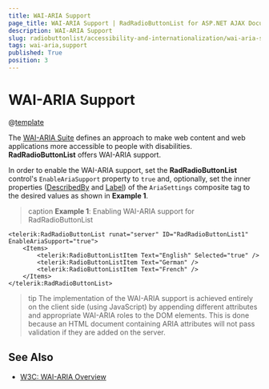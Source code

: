 ```yaml
---
title: WAI-ARIA Support
page_title: WAI-ARIA Support | RadRadioButtonList for ASP.NET AJAX Documentation
description: WAI-ARIA Support
slug: radiobuttonlist/accessibility-and-internationalization/wai-aria-support
tags: wai-aria,support
published: True
position: 3
---
```


# WAI-ARIA Support

@[template](/_templates/common/wai-aria-templates.md#intro "control: RadRadioButtonList")

The [WAI-ARIA Suite](http://www.w3.org/WAI/intro/aria) defines an approach to make web content and web applications more accessible to people with disabilities. **RadRadioButtonList** offers WAI-ARIA support.

In order to enable the WAI-ARIA support, set the **RadRadioButtonList** control's `EnableAriaSupport` property to `true` and, optionally, set the inner properties ([DescribedBy](http://www.w3.org/TR/wai-aria/states_and_properties#aria-describedby) and [Label](http://www.w3.org/TR/wai-aria/states_and_properties#aria-label)) of the `AriaSettings` composite tag to the desired values as shown in **Example 1**.

>caption **Example 1**: Enabling WAI-ARIA support for RadRadioButtonList

````ASP.NET
<telerik:RadRadioButtonList runat="server" ID="RadRadioButtonList1" EnableAriaSupport="true">
    <Items>
        <telerik:RadioButtonListItem Text="English" Selected="true" />
        <telerik:RadioButtonListItem Text="German" />
        <telerik:RadioButtonListItem Text="French" />
    </Items>
</telerik:RadRadioButtonList>
````

>tip The implementation of the WAI-ARIA support is achieved entirely on the client side (using JavaScript) by appending different attributes and appropriate WAI-ARIA roles to the DOM elements. This is done because an HTML document containing ARIA attributes will not pass validation if they are added on the server.




## See Also

 * [W3C: WAI-ARIA Overview](http://www.w3.org/WAI/intro/aria)


